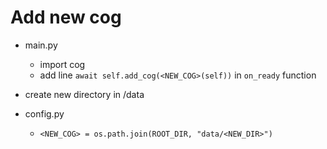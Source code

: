 # Add new cog

- main.py
    - import cog
    - add line `await self.add_cog(<NEW_COG>(self))` in `on_ready` function

- create new directory in /data
- config.py
    - `<NEW_COG> = os.path.join(ROOT_DIR, "data/<NEW_DIR>")`